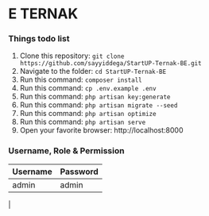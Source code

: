 # E TERNAK



### Things todo list

1. Clone this repository: `git clone https://github.com/sayyiddega/StartUP-Ternak-BE.git`
2. Navigate to the folder: `cd StartUP-Ternak-BE`
3. Run this command: `composer install`
4. Run this command: `cp .env.example .env`
5. Run this command: `php artisan key:generate`
6. Run this command: `php artisan migrate --seed`
7. Run this command: `php artisan optimize`
8. Run this command: `php artisan serve`
9. Open your favorite browser: http://localhost:8000

### Username, Role & Permission

| Username   | Password       |
|------------|----------------|
| admin      | admin          |
| 
